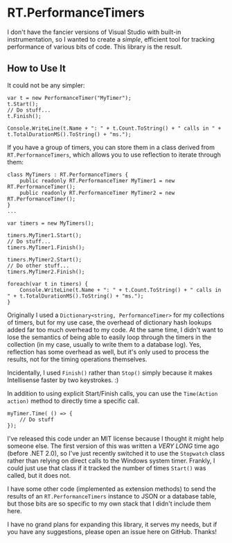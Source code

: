 # RT.PerformanceTimers

I don't have the fancier versions of Visual Studio with built-in instrumentation, so I wanted to create a *simple*, efficient tool for tracking performance of various bits of code. This library is the result.

## How to Use It

It could not be any simpler:

```
var t = new PerformanceTimer("MyTimer");
t.Start();
// Do stuff...
t.Finish();

Console.WriteLine(t.Name + ": " + t.Count.ToString() + " calls in " + t.TotalDurationMS().ToString() + "ms.");
```

If you have a group of timers, you can store them in a class derived from `RT.PerformanceTimers`, which allows you to use reflection to iterate through them:

```
class MyTimers : RT.PerformanceTimers {
    public readonly RT.PerformanceTimer MyTimer1 = new RT.PerformanceTimer();
    public readonly RT.PerformanceTimer MyTimer2 = new RT.PerformanceTimer();
}
...

var timers = new MyTimers();

timers.MyTimer1.Start();
// Do stuff...
timers.MyTimer1.Finish();

timers.MyTimer2.Start();
// Do other stuff...
timers.MyTimer2.Finish();

foreach(var t in timers) {
	Console.WriteLine(t.Name + ": " + t.Count.ToString() + " calls in " + t.TotalDurationMS().ToString() + "ms.");
}
```

Originally I used a `Dictionary<string, PerformanceTimer>` for my collections of timers, but for my use case, the overhead of dictionary hash lookups added far too much overhead to my code. At the same time, I didn't want to lose the semantics of being able to easily loop through the timers in the collection (in my case, usually to write them to a database log). Yes, reflection has some overhead as well, but it's only used to process the results, not for the timing operations themselves.

Incidentally, I used `Finish()` rather than `Stop()` simply because it makes Intellisense faster by two keystrokes. :)

In addition to using explicit Start/Finish calls, you can use the `Time(Action action)` method to directly time a specific call.

```
myTimer.Time( () => { 
	// Do stuff
});
```

I've released this code under an MIT license because I thought it might help someone else. The first version of this was written a *VERY LONG* time ago (before .NET 2.0), so I've just recently switched it to use the `Stopwatch` class rather than relying on direct calls to the Windows system timer. Frankly, I could just use that class if it tracked the number of times `Start()` was called, but it does not.

I have some other code (implemented as extension methods) to send the results of an `RT.PerformanceTimers` instance to JSON or a database table, but those bits are so specific to my own stack that I didn't include them here.

I have no grand plans for expanding this library, it serves my needs, but if you have any suggestions, please open an issue here on GitHub. Thanks!

